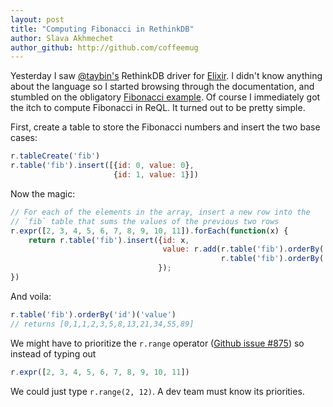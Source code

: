 ```yaml
---
layout: post
title: "Computing Fibonacci in RethinkDB"
author: Slava Akhmechet
author_github: http://github.com/coffeemug
---
```


Yesterday I saw [@taybin's](https://github.com/taybin/lexthink)
RethinkDB driver for [Elixir](http://elixir-lang.org/). I didn't know
anything about the language so I started browsing through the
documentation, and stumbled on the obligatory
[Fibonacci example](https://gist.github.com/kyanny/2026028). Of course
I immediately got the itch to compute Fibonacci in ReQL. It turned out
to be pretty simple.

First, create a table to store the Fibonacci numbers and insert the
two base cases:

```javascript
r.tableCreate('fib')
r.table('fib').insert([{id: 0, value: 0},
                       {id: 1, value: 1}])
```

Now the magic:

```javascript
// For each of the elements in the array, insert a new row into the
// `fib` table that sums the values of the previous two rows
r.expr([2, 3, 4, 5, 6, 7, 8, 9, 10, 11]).forEach(function(x) {
    return r.table('fib').insert({id: x,
                                  value: r.add(r.table('fib').orderBy('id').nth(x.sub(1))('value'),
								               r.table('fib').orderBy('id').nth(x.sub(2))('value'))
							     });
})
```

And voila:

```javascript
r.table('fib').orderBy('id')('value')
// returns [0,1,1,2,3,5,8,13,21,34,55,89]
```

We might have to prioritize the `r.range` operator
([Github issue #875](https://github.com/rethinkdb/rethinkdb/issues/875))
so instead of typing out

```javascript
r.expr([2, 3, 4, 5, 6, 7, 8, 9, 10, 11])
```

We could just type `r.range(2, 12)`. A dev team must know its
priorities.
